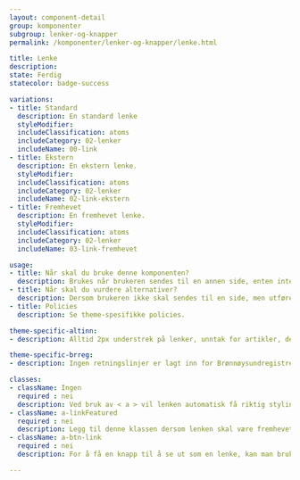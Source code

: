 ```yaml
---
layout: component-detail
group: komponenter
subgroup: lenker-og-knapper
permalink: /komponenter/lenker-og-knapper/lenke.html

title: Lenke
description:
state: Ferdig
statecolor: badge-success

variations:
- title: Standard
  description: En standard lenke
  styleModifier:
  includeClassification: atoms
  includeCategory: 02-lenker
  includeName: 00-link
- title: Ekstern
  description: En ekstern lenke.
  styleModifier:
  includeClassification: atoms
  includeCategory: 02-lenker
  includeName: 02-link-ekstern
- title: Fremhevet
  description: En fremhevet lenke.
  styleModifier:
  includeClassification: atoms
  includeCategory: 02-lenker
  includeName: 03-link-fremhevet

usage:
- title: Når skal du bruke denne komponenten?
  description: Brukes når brukeren sendes til en annen side, enten intern eller ekstern.
- title: Når skal du vurdere alternativer?
  description: Dersom brukeren ikke skal sendes til en side, men utføre en handling. I slike tilfeller skal knapper brukes, ikke lenker.
- title: Policies
  description: Se theme-spesifikke policies.

theme-specific-altinn:
- description: Alltid 2px understrek på lenker, unntak for artikler, der det er 1px (2px ved fet tekst). <p>Eksterne lenker får automatisk en pil (vendt skrått oppover) til høyre for teksten. Pilen etter lenketekst skal ikke ha understrek under.</p> <p>Fremhevede lenker brukes på utvalgte steder for å oppfordre brukeren til en oppgave eller henvise til en oversikt. For eksempel i slutten av lister, etc.</p>

theme-specific-brreg:
- description: Ingen retningslinjer er lagt inn for Brønnøysundregistrene enda.

classes:
- className: Ingen
  required : nei
  description: Ved bruk av < a > vil lenken automatisk få riktig styling. Det er ikke behov for å legge til en klasse.
- className: a-linkFeatured
  required : nei
  description: Legg til denne klassen dersom lenken skal være fremhevet.
- className: a-btn-link
  required : nei
  description: For å få en knapp til å se ut som en lenke, kan man bruke klassen "a-btn-link" på < button >.

---
```

